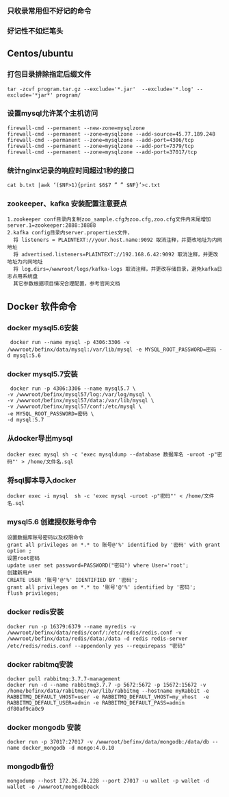 ### 只收录常用但不好记的命令
### 好记性不如烂笔头

##  Centos/ubuntu

### 打包目录排除指定后缀文件
`tar -zcvf program.tar.gz --exclude='*.jar'  --exclude='*.log' --exclude='*jar*' program/`

### 设置mysql允许某个主机访问

```
firewall-cmd --permanent --new-zone=mysqlzone
firewall-cmd --permanent --zone=mysqlzone --add-source=45.77.189.248
firewall-cmd --permanent --zone=mysqlzone --add-port=4306/tcp
firewall-cmd --permanent --zone=mysqlzone --add-port=7379/tcp
firewall-cmd --permanent --zone=mysqlzone --add-port=37017/tcp
```

### 统计nginx记录的响应时间超过1秒的接口
```
cat b.txt |awk ‘($NF>1){print $6$7 ” ” $NF}’>c.txt
```

### zookeeper、kafka 安装配置注意要点
```
1.zookeeper conf目录内复制zoo_sample.cfg为zoo.cfg,zoo.cfg文件内末尾增加server.1=zookeeper:2888:38888
2.kafka config目录内server.properties文件，
  将 listeners = PLAINTEXT://your.host.name:9092 取消注释，并更改地址为内网地址
  将 advertised.listeners=PLAINTEXT://192.168.6.42:9092 取消注释，并更改地址为内网地址
  将 log.dirs=/wwwroot/logs/kafka-logs 取消注释，并更改存储目录，避免kafka日志占用系统盘
  其它参数根据项目情况合理配置，参考官网文档
```

## Docker 软件命令

### docker mysql5.6安装
```
 docker run --name mysql -p 4306:3306 -v /wwwroot/befinx/data/mysql:/var/lib/mysql -e MYSQL_ROOT_PASSWORD=密码 -d mysql:5.6
```

### docker mysql5.7安装
```
 docker run -p 4306:3306 --name mysql5.7 \
-v /wwwroot/befinx/mysql57/log:/var/log/mysql \
-v /wwwroot/befinx/mysql57/data:/var/lib/mysql \
-v /wwwroot/befinx/mysql57/conf:/etc/mysql \
-e MYSQL_ROOT_PASSWORD=密码 \
-d mysql:5.7
```

### 从docker导出mysql
```
docker exec mysql sh -c 'exec mysqldump --database 数据库名 -uroot -p"密码"' > /home/文件名.sql 
```

### 将sql脚本导入docker
```
docker exec -i mysql  sh -c 'exec mysql -uroot -p"密码"' < /home/文件名.sql
```

### mysql5.6 创建授权账号命令
```
设置数据库账号密码以及权限命令
grant all privileges on *.* to 账号@'%' identified by '密码' with grant option ;
设置root密码
update user set password=PASSWORD("密码") where User='root';
创建新用户
CREATE USER '账号'@'%' IDENTIFIED BY '密码';
grant all privileges on *.* to '账号'@'%' identified by '密码';
flush privileges; 
```

### docker redis安装
```
docker run -p 16379:6379 --name myredis -v /wwwroot/befinx/data/redis/conf/:/etc/redis/redis.conf -v /wwwroot/befinx/data/redis/data:/data -d redis redis-server /etc/redis/redis.conf --appendonly yes --requirepass "密码"

```

### docker rabitmq安装
```
docker pull rabbitmq:3.7.7-management
docker run -d --name rabbitmq3.7.7 -p 5672:5672 -p 15672:15672 -v /home/befinx/data/rabitmq:/var/lib/rabbitmq --hostname myRabbit -e RABBITMQ_DEFAULT_VHOST=user -e RABBITMQ_DEFAULT_VHOST=my_vhost  -e RABBITMQ_DEFAULT_USER=admin -e RABBITMQ_DEFAULT_PASS=admin df80af9ca0c9
```

### docker mongodb 安装
```
docker run -p 37017:27017 -v /wwwroot/befinx/data/mongodb:/data/db --name docker_mongodb -d mongo:4.0.10
```

### mongodb备份
```
mongodump --host 172.26.74.228 --port 27017 -u wallet -p wallet -d wallet -o /wwwroot/mongodbback
```